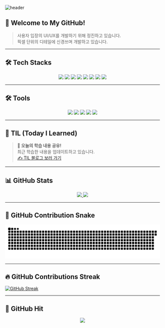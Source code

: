 ![header](https://capsule-render.vercel.app/api?type=waving&color=auto&fontSize=30&height=250&text=안녕하세요!%20프론트엔드%20개발자%20문성준입니다.&animation=fadeIn)

## 👋 Welcome to My GitHub!  
> 사용자 입장의 UI/UX를 개발하기 위해 정진하고 있습니다. <br>
> 픽셀 단위의 디테일에 신경쓰며 개발하고 있습니다.

---

## 🛠️ Tech Stacks  

<div align="center">
  <img src="https://img.shields.io/badge/HTML5-E34F26?style=for-the-badge&logo=HTML5&logoColor=white">
  <img src="https://img.shields.io/badge/CSS3-1572B6?style=for-the-badge&logo=CSS3&logoColor=white">
  <img src="https://img.shields.io/badge/Javascript-F7DF1E?style=for-the-badge&logo=Javascript&logoColor=black">
  <img src="https://img.shields.io/badge/TypeScript-3178C6?style=for-the-badge&logo=typescript&logoColor=white">
  <img src="https://img.shields.io/badge/React-61DAFB?style=for-the-badge&logo=React&logoColor=white">
  <img src="https://img.shields.io/badge/Redux-764ABC?style=for-the-badge&logo=Redux&logoColor=white">
  <img src="https://img.shields.io/badge/Socket.io-010101?style=for-the-badge&logo=socket.io&logoColor=white">
  <img src="https://img.shields.io/badge/Next.js-000000?style=for-the-badge&logo=Next.js&logoColor=white">
</div>

---

## 🛠️ Tools  

<div align="center">
  <img src="https://img.shields.io/badge/Visual Studio Code-007ACC?style=flat-square&logo=Visual Studio Code&logoColor=white"/>
  <img src="https://img.shields.io/badge/GitHub-181717?style=flat-square&logo=GitHub&logoColor=white"/>
  <img src="https://img.shields.io/badge/Figma-F24E1E?style=flat-square&logo=Figma&logoColor=white"/>
  <img src="https://img.shields.io/badge/Slack-4A154B?style=flat-square&logo=Slack&logoColor=white"/>
  <img src="https://img.shields.io/badge/Discord-5865F2?style=flat-square&logo=Discord&logoColor=white"/>
</div>

---

## 📅 TIL (Today I Learned)  
> **📖 오늘의 학습 내용 공유!**  
> 최근 학습한 내용을 업데이트하고 있습니다.  
> [✍️ TIL 블로그 보러 가기](https://moonmisae-cdpt.tistory.com/)

---

## 📊 GitHub Stats  

<div align="center">
  <a href="https://github.com/CamelIsTheBestConvention">
    <img src="https://github-readme-stats.vercel.app/api?username=moonmisae118&show_icons=true&theme=tokyonight" height="180px">
  </a>
  <a href="https://github.com/anuraghazra/github-readme-stats">
    <img src="https://github-readme-stats.vercel.app/api/top-langs/?username=moonmisae118&layout=compact&theme=tokyonight" height="180px">
  </a>
</div>

---

## 🐍 GitHub Contribution Snake  
<div align="center">
  <img src="https://github.com/moonmisae118/moonmisae118/blob/output/github-contribution-grid-snake.svg">
</div>

---

## 🔥 GitHub Contributions Streak  
[![GitHub Streak](https://streak-stats.demolab.com/?user=moonmisae118&theme=tokyonight)](https://github.com/DenverCoder1/github-readme-streak-stats)

---

## 🚀 GitHub Hit  
<div align="center">
  <a href="https://github.com/moonmisae118">
    <img src="https://hits.seeyoufarm.com/api/count/incr/badge.svg?url=https%3A%2F%2Fgithub.com%2FCamelIsTheBestConvention&count_bg=%23000000&title_bg=%23000000&icon=github.svg&icon_color=%23E7E7E7&title=GitHub&edge_flat=false"/>
  </a>
</div>
